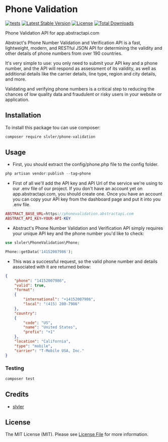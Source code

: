 # Phone Validation

[![tests](https://github.com/slvler/phone-validation/actions/workflows/tests.yml/badge.svg)](https://github.com/slvler/phone-validation/actions/workflows/tests.yml)
[![Latest Stable Version](https://img.shields.io/packagist/v/slvler/phone-validation.svg)](https://packagist.org/packages/slvler/phone-validation)
[![License](https://poser.pugx.org/slvler/phone-validation/license)](https://packagist.org/packages/slvler/phone-validation)
[![Total Downloads](https://poser.pugx.org/slvler/phone-validation/downloads)](https://packagist.org/packages/slvler/phone-validation)

Phone Validation API for app.abstractapi.com

Abstract's Phone Number Validation and Verification API is a fast, lightweight, modern, and RESTful JSON API for determining the validity and other details of phone numbers from over 190 countries.

It's very simple to use: you only need to submit your API key and a phone number, and the API will respond as assessment of its validity, as well as additional details like the carrier details, line type, region and city details, and more.

Validating and verifying phone numbers is a critical step to reducing the chances of low quality data and fraudulent or risky users in your website or application.


## Installation

To install this package tou can use composer:

```bash
composer require slvler/phone-validation
```
## Usage

- First, you should extract the config/phone.php file to the config folder. 

```php
php artisan vendor:publish --tag=phone
```

- First of all we'll add the API key and API Url of the service we're using to our .env file of our project. If you don't have an account yet on app.abstractapi.com, you should create one. Once you have an account you can copy your API key from the dashboard page and put it into you .env file.

```php
ABSTRACT_BASE_URL=https://phonevalidation.abstractapi.com
ABSTRACT_API_KEY=YOUR-API-KEY
```

- Abstract's Phone Number Validation and Verification API simply requires your unique API key and the phone number you'd like to check:

```php
use slvler\PhoneValidation\Phone;

Phone::getData('14152007986');
```

- This was a successful request, so the valid phone number and details associated with it are returned below:

```json
{
    "phone": "14152007986",
    "valid": true,
    "format": 
    {
        "international": "+14152007986",
        "local": "(415) 200-7986"
    },
    "country": 
    {
        "code": "US",
        "name": "United States",
        "prefix": "+1"
    },
    "location": "California",
    "type": "mobile",
    "carrier": "T-Mobile USA, Inc."
}
```

### Testing

```bash
composer test
```

## Credits

- [slvler](https://github.com/slvler)

## License

The MIT License (MIT). Please see [License File](https://github.com/slvler/phone-validation/blob/main/README.md) for more information.
